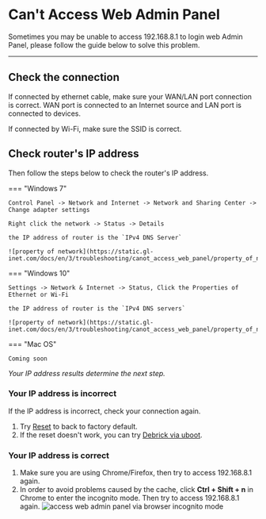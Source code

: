 # Can't Access Web Admin Panel

Sometimes you may be unable to access 192.168.8.1 to login web Admin Panel, please follow the guide below to solve this problem.

---

## Check the connection

If connected by ethernet cable, make sure your WAN/LAN port connection is correct. WAN port is connected to an Internet source and LAN port is connected to devices.

If connected by Wi-Fi, make sure the SSID is correct.

## Check router's IP address

Then follow the steps below to check the router's IP address.



=== "Windows 7"

    Control Panel -> Network and Internet -> Network and Sharing Center -> Change adapter settings

    Right click the network -> Status -> Details
    
    the IP address of router is the `IPv4 DNS Server`
    
    ![property of network](https://static.gl-inet.com/docs/en/3/troubleshooting/canot_access_web_panel/property_of_network_win7.png)

=== "Windows 10"

    Settings -> Network & Internet -> Status, Click the Properties of Ethernet or Wi-Fi

    the IP address of router is the `IPv4 DNS servers`

    ![property of network](https://static.gl-inet.com/docs/en/3/troubleshooting/canot_access_web_panel/property_of_network_win10.jpg)

=== "Mac OS"

    Coming soon

*Your IP address results determine the next step.*

### Your IP address is incorrect

If the IP address is incorrect, check your connection again.

1. Try [Reset](reset) to back to factory default.
2. If the reset doesn't work, you can try [Debrick via uboot](debrick).

### Your IP address is correct

1. Make sure you are using Chrome/Firefox, then try to access 192.168.8.1 again.
2. In order to avoid problems caused by the cache, click **Ctrl + Shift + n** in Chrome to enter the incognito mode. Then try to access 192.168.8.1 again.
   ![access web admin panel via browser incognito mode](https://static.gl-inet.com/docs/en/3/troubleshooting/canot_access_web_panel/2.png)
